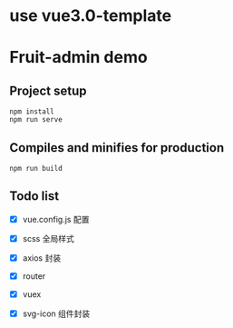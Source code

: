 # use vue3.0-template

# Fruit-admin demo

## Project setup
```
npm install
npm run serve
```

## Compiles and minifies for production
```
npm run build
```

## Todo list

- [x] vue.config.js 配置
- [x] scss 全局样式
- [x] axios 封装
- [x] router
- [x] vuex
- [x] svg-icon 组件封装


